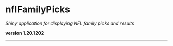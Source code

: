 # nflFamilyPicks

*Shiny application for displaying NFL family picks and results*

**version 1.20.1202**

----------
